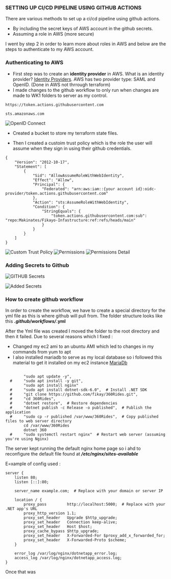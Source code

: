 ### SETTING UP CI/CD PIPELINE USING GITHUB ACTIONS

There are various methods to set up a ci/cd pipeline using github actions.

- By including the secret keys of AWS account in the github secrets.
- Assuming a role in AWS (more secure)

I went by step 2 in order to learn more about roles in AWS and below are the steps to authenticate to my AWS account.

### Authenticating to AWS

- First step was to create an **identity provider** in AWS. What is an identity provider? [Identity Providers](https://www.okta.com/identity-101/why-your-company-needs-an-identity-provider/). AWS has two provider type: SAML and OpenID. (Done in AWS not thrrough terraform)
- I made changes to the github workflow to only run when changes are made to WK1 folders to server as my control.

```
https://token.actions.githubusercontent.com

sts.amazonaws.com
```

![OpenID Connect](./Assets/OpeniId.png)

- Created a bucket to store my terraform state files.

- Then I created a custoim trust policy which is the role the user will assume when they sign in using their github credentials.

```
{
    "Version": "2012-10-17",
    "Statement": [
        {
            "Sid": "AllowAssumeRoleWithWebIdentity",
            "Effect": "Allow",
            "Principal": {
                "Federated": "arn:aws:iam::{your account id}:oidc-provider/token.actions.githubusercontent.com"
            },
            "Action": "sts:AssumeRoleWithWebIdentity",
            "Condition": {
                "StringEquals": {
                    "token.actions.githubusercontent.com:sub": "repo:Makinates/Fikayo-Infastructure:ref:refs/heads/main"
                }
            }
        }
    ]
}

```

![Custom Trust Policy](./Assets/TrustPolicy.png)
![Permissions](./Assets/permissions.png)
![Permissions Detail](./Assets/PermissionsDetails.png)

### Adding Secrets to Github

![GITHUB Secrets](./Assets/GithubSecrets.png)

![Added Secrets](./Assets/SecrestAdded.png)

### How to create github workflow

In order to create the workflow, we have to create a special directory for the yml file as this is where github will pull from. The folder structure looks like this **_.github/workflows/_.yml**

After the Yml file was created I moved the folder to the root directory and then it failed. Due to several reasons which I fixed :

- Changed my ec2 ami to an ubuntu AMI which led to changes in my commands from yum to apt
- I also installed mariadb to serve as my local database so i followed this material to get it installed on my ec2 instance
  [MariaDb](https://phoenixnap.com/kb/how-to-install-mariadb-ubuntu)

```

        "sudo apt update -y",
  #     "sudo apt install -y git",
        "sudo apt install nginx"
  #     "sudo apt install dotnet-sdk-6.0",  # Install .NET SDK
  #     "git clone https://github.com/fikay/360Rides.git",
  #     "cd 360Rides",
  #     "dotnet restore",  # Restore dependencies
  #     "dotnet publish -c Release -o published",  # Publish the application
  #     "sudo cp -r published /var/www/360Rides",  # Copy published files to web server directory
        cd /var/www/360Rides
        dotnet 360
  #     "sudo systemctl restart nginx"  # Restart web server (assuming you're using Nginx)

```

The server kept running the default nginx home page so i ahd to reconfigure the default file found at **_/etc/nginx/sites-available_**

E=xample of config used :

```
server {
    listen 80;
    listen [::]:80;

    server_name example.com;  # Replace with your domain or server IP

    location / {
        proxy_pass         http://localhost:5000;  # Replace with your .NET app's URL
        proxy_http_version 1.1;
        proxy_set_header   Upgrade $http_upgrade;
        proxy_set_header   Connection keep-alive;
        proxy_set_header   Host $host;
        proxy_cache_bypass $http_upgrade;
        proxy_set_header   X-Forwarded-For $proxy_add_x_forwarded_for;
        proxy_set_header   X-Forwarded-Proto $scheme;
    }

    error_log /var/log/nginx/dotnetapp_error.log;
    access_log /var/log/nginx/dotnetapp_access.log;
}

```

Once that was

